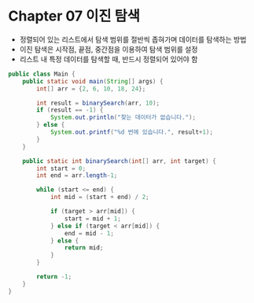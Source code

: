 # Chapter 07 이진 탐색
- 정렬되어 있는 리스트에서 탐색 범위를 절반씩 좁혀가며 데이터를 탐색하는 방법
- 이진 탐색은 시작점, 끝점, 중간점을 이용하여 탐색 범위를 설정
- 리스트 내 특정 데이터를 탐색할 때, 반드시 정렬되어 있어야 함

```java
public class Main {
    public static void main(String[] args) {
        int[] arr = {2, 6, 10, 18, 24};

        int result = binarySearch(arr, 10);
        if (result == -1) {
            System.out.println("찾는 데이터가 없습니다.");
        } else {
            System.out.printf("%d 번에 있습니다.", result+1);
        }
    }

    public static int binarySearch(int[] arr, int target) {
        int start = 0;
        int end = arr.length-1;

        while (start <= end) {
            int mid = (start + end) / 2;

            if (target > arr[mid]) {
                start = mid + 1;
            } else if (target < arr[mid]) {
                end = mid - 1;
            } else {
                return mid;
            }
        }

        return -1;
    }
}
```